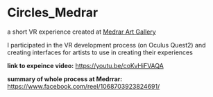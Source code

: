 # Circles_Medrar



a short VR experience created at [Medrar Art Gallery](https://www.facebook.com/medrar.org) 

I participated in the VR development process (on Oculus Quest2) and creating interfaces for artists to use in creating their experiences


**link to expeince video:**
https://youtu.be/coKvHiFVAQA


**summary of whole process at Medrrar:**
https://www.facebook.com/reel/1068703923824691/
